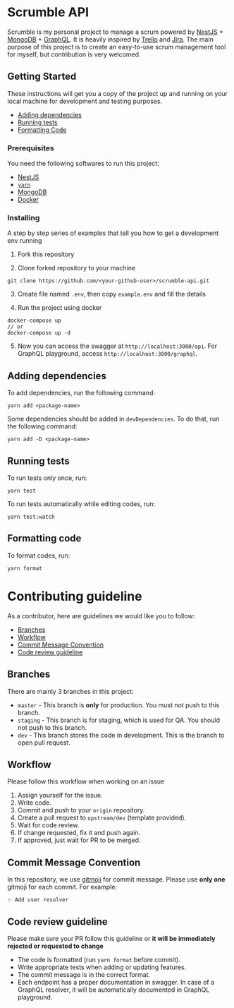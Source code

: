# Scrumble API

Scrumble is my personal project to manage a scrum powered by [NestJS](https://nestjs.com/) + [MongoDB](https://www.mongodb.com/) + [GraphQL](https://graphql.org/). It is heavily inspired by [Trello](https://trello.com/) and [Jira](https://www.atlassian.com/software/jira). The main purpose of this project is to create an easy-to-use scrum management tool for myself, but contribution is very welcomed.

## Getting Started

These instructions will get you a copy of the project up and running on your local machine for development and testing purposes.

- [Adding dependencies](#adding-dependencies)
- [Running tests](#running-the-tests)
- [Formatting Code](#formatting-code)

### Prerequisites

You need the following softwares to run this project:
* [NestJS](https://nestjs.com/)
* [`yarn`](https://yarnpkg.com/en/)
* [MongoDB](https://www.mongodb.com/)
* [Docker](https://www.docker.com/)

### Installing

A step by step series of examples that tell you how to get a development env running

1. Fork this repository

2. Clone forked repository to your machine

```
git clone https://github.com/<your-github-user>/scrumble-api.git
```

3. Create file named `.env`, then copy `example.env` and fill the details

4. Run the project using docker

```
docker-compose up
// or
docker-compose up -d
```

5. Now you can access the swagger at `http://localhost:3000/api`. For GraphQL playground, access `http://localhost:3000/graphql`.

## Adding dependencies

To add dependencies, run the following command:
```
yarn add <package-name>
```
Some dependencies should be added in `devDependencies`. To do that, run the following command:
```
yarn add -D <package-name>
```

## Running tests

To run tests only once, run:
```
yarn test
```
To run tests automatically while editing codes, run:
```
yarn test:watch
```

## Formatting code

To format codes, run:
```
yarn format
```

# Contributing guideline
As a contributor, here are guidelines we would like you to follow:
- [Branches](#branches)
- [Workflow](#workflow)
- [Commit Message Convention](#commit-message-convention)
- [Code review guideline](#code-review-guideline)

## Branches
There are mainly 3 branches in this project:
- `master` - This branch is **only** for production. You must not push to this branch.
- `staging` - This branch is for staging, which is used for QA. You should not push to this branch.
- `dev` - This branch stores the code in development. This is the branch to open pull request.

## Workflow
Please follow this workflow when working on an issue
1. Assign yourself for the issue.
2. Write code.
3. Commit and push to your `origin` repository.
4. Create a pull request to `upstream/dev` (template provided).
5. Wait for code review.
6. If change requested, fix it and push again.
7. If approved, just wait for PR to be merged.

## Commit Message Convention
In this repository, we use [gitmoji](https://gitmoji.carloscuesta.me/) for commit message. Please use **only one** gitmoji for each commit. For example:

```
✨ Add user resolver
```

## Code review guideline
Please make sure your PR follow this guideline or **it will be immediately rejected or requested to change**

* The code is formatted (run `yarn format` before commit).
* Write appropriate tests when adding or updating features.
* The commit message is in the correct format.
* Each endpoint has a proper documentation in swagger. In case of a GraphQL resolver, it will be automatically documented in GraphQL playground.
